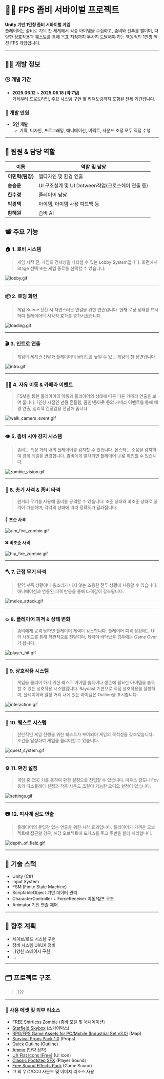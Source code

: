 # 🧟‍♂️ FPS 좀비 서바이벌 프로젝트

**Unity 기반 1인칭 좀비 서바이벌 게임**  
플레이어는 좀비로 가득 찬 세계에서 각종 아이템을 수집하고, 좀비와 전투를 벌이며, 다양한 상호작용과 퀘스트를 통해 목표 지점까지 무사히 도달해야 하는 역동적인 1인칭 액션 FPS 게임입니다.

---

## 🧑‍💻 개발 정보

### 🕒 개발 기간
- **2025.06.12 ~ 2025.06.18 (약 7일)**  
  기획부터 프로토타입, 주요 시스템 구현 및 리팩토링까지 포함된 전체 기간입니다.

### 👥 개발 인원
- **5인 개발**
  - 기획, 디자인, 프로그래밍, 애니메이션, 이펙트, 사운드 조정 모두 직접 수행  

---

## 👥 팀원 & 담당 역할  

| 이름            | 역할 및 담당                                                         |
| --------------- | --------------------------------------------------------------------|
| **이민혁(팀장)**   |    맵디자인 및 환경 연출    |
| **송승윤**         |  UI 구조설계 및 UI Dotween작업(크로스헤어 연출 등)                |
| **한수정**         | 플레이어 담당                                                    |
| **박경택**         | 아이템, 아이템 사용 피드백 등                                     |
| **황혜원**   | 좀비 AI                                                          |


## 📽️ 주요 기능

### 🏠 1. 로비 시스템
> 게임 시작 전, 게임의 정체성을 나타낼 수 있는 Lobby System입니다.
> 화면에서 Stage 선택 또는 게임 종료를 선택할 수 있습니다.
> 
![lobby.gif](https://github.com/PKingTeak/CodingHazard/blob/main/Assets/gif/Lobby.gif)

---

### 📦 2. 로딩 화면
> 게임 Scene 전환 시 자연스러운 연결을 위한 연출입니다.
> 현재 로딩 상태를 표시하여 플레이어의 시각적 효과를 증가시켰습니다.
> 
![loading.gif](https://github.com/PKingTeak/CodingHazard/blob/main/Assets/gif/Roading.gif)

---

### 🎬 3. 인트로 연출
> 게임의 세계관 전달과 플레이어의 몰입도를 높일 수 있는 게임의 첫 장면입니다.
> 
![intro.gif](https://github.com/PKingTeak/CodingHazard/blob/main/Assets/gif/Intro.gif)

---

### 🚶‍♂️ 4. 자유 이동 & 카메라 이벤트
> FSM을 통한 플레이어의 이동과 플레이어의 상태에 따른 다른 카메라 연출을 보여 줍니다.
> 1인칭 시점인 만큼 흔들림, 줌인/줌아웃 등의 카메라 이벤트를 통해 배경 연출, 심리적 긴장감을 전달해 줍니다.
> 
![walk_camera_event.gif](https://github.com/PKingTeak/CodingHazard/blob/main/Assets/gif/PlayerMovement.gif)

---

### 👁️ 5. 좀비 시야 감지 시스템
> 좀비는 특정 거리 내의 플레이어를 감지할 수 있습니다.
> 몬스터는 소음을 감지하여 경계 레벨을 변경합니다.
> 좀비에게 발각되면 플레이어 UI로 확인할 수 있습니다.
> 
![zombie_vision.gif](https://github.com/PKingTeak/CodingHazard/blob/main/Assets/gif/Detect.gif)

---

### 🔫 6. 총기 사격 & 좀비 타격
> 원거리 무기를 사용해 좀비를 공격할 수 있습니다.
> 조준 상태와 비조준 상태로 공격이 가능하며, 각각의 상태에 따라 정확도가 달라집니다.
#### 🎯 조준 사격

![aim_fire_zombie.gif](https://github.com/PKingTeak/CodingHazard/blob/main/Assets/gif/Aim.gif)

#### ❌ 비조준 사격

![hip_fire_zombie.gif](https://github.com/PKingTeak/CodingHazard/blob/main/Assets/gif/not%20Aim.gif)

---

### 🪓 7. 근접 무기 타격
> 탄약 부족 상황이나 총소리가 나지 않는 조용한 전투 상황에 사용할 수 있습니다.
> 애니메이션과 연동된 피격 반응을 통해 타격감이 강조됩니다.
> 
![melee_attack.gif](https://github.com/PKingTeak/CodingHazard/blob/main/Assets/gif/MeleeWeapon.gif)

---

### 💥 8. 플레이어 피격 & 상태 변화
> 좀비에게 공격 당하면 플레이어 체력이 감소합니다.
> 플레이어 피격 상황에는 UI와 사운드를 통해 직관적으로 전달되며,
> 체력이 바닥났을 경우에는 Game Over가 됩니다.
> 
![player_hit.gif](https://github.com/PKingTeak/CodingHazard/blob/main/Assets/gif/HitPlayer.gif)

---

### 🤝 9. 상호작용 시스템
> 게임을 클리어 하기 위한 퀘스트 아이템 습득이나 생존에 필요한 아이템을 습득할 수 있는 상호작용 시스템입니다.
> Raycast 기반으로 직접 상호작용을 실행하며, 플레이어와 일정 거리 내에 있는 아이템은 Outline을 표시합니다.
> 
![interaction.gif](https://github.com/PKingTeak/CodingHazard/blob/main/Assets/gif/Interact.gif)

---

### 📜 10. 퀘스트 시스템
> 전반적인 게임 진행을 위한 퀘스트가 부여되어 게임의 목적성을 갖추었습니다.
> 조건을 달성하여 게임을 클리어할 수 있습니다.
> 
![quest_system.gif](https://github.com/PKingTeak/CodingHazard/blob/main/Assets/gif/Quest.gif)

---

### ⚙️ 11. 환경 설정
> 게임 중 ESC 키를 통하여 환경 설정으로 진입할 수 있습니다.
> 마우스 감도나 Fov 등의 디스플레이 설정과 각종 사운드 조절이 가능한 오디오 설정이 있습니다.
> 
![settings.gif](https://github.com/PKingTeak/CodingHazard/blob/main/Assets/gif/Setting.gif)

---

### 📷 12. 피사계 심도 연출
> 플레이어의 몰입감 있는 연출을 위한 시각 효과입니다.
> 플레이어가 가까운 오브젝트에 접근할 경우, 해당 오브젝트에 포커스를 주고 주변을 블러 처리합니다.
> 
![depth_of_field.gif](https://github.com/PKingTeak/CodingHazard/blob/main/Assets/gif/DOF.gif)

---

## 🔧 기술 스택

- Unity (C#)
- Input System
- FSM (Finite State Machine)
- ScriptableObject 기반 데이터 관리
- CharacterController + ForceReceiver 이동/점프 구조
- Animator 기반 연출 제어

---

## 📌 향후 계획

- 세이브/로드 시스템 구현  
- 장비 시스템 UI/UX 정비  
- 다양한 스테이지 구현
- ...

---

## 🗂️ 프로젝트 구조
> ???

---

### 🧰 사용 에셋 및 외부 리소스
- [FREE Shirtless Zombie](https://assetstore.unity.com/packages/3d/characters/humanoids/free-shirtless-zombie-276762) (좀비 모델 및 애니메이션)
- [Starfield Skybox](https://assetstore.unity.com/packages/2d/textures-materials/sky/8k-skybox-pack-free-150926) (스카이박스)
- [RPG/FPS Game Assets for PC/Mobile (Industrial Set v3.0)](https://assetstore.unity.com/packages/3d/environments/industrial/rpg-fps-game-assets-for-pc-mobile-industrial-set-v3-0-101429) (Map)
- [Survival Props Pack 1.0](https://assetstore.unity.com/packages/3d/props/survival-props-pack-1-0-312823) (Props)
- [Quick Outline](https://assetstore.unity.com/packages/tools/particles-effects/quick-outline-115488) (Outline)
- [Ammo](https://assetstore.unity.com/packages/3d/props/ammo-157327) (탄약 상자)
- [UX Flat Icons [Free]](https://assetstore.unity.com/packages/2d/gui/icons/ux-flat-icons-free-202525) (UI Icon)
- [Classic Footstep SFX](https://assetstore.unity.com/packages/audio/sound-fx/classic-footstep-sfx-173668) (Player Sound)
- [Free Sound Effects Pack](https://assetstore.unity.com/packages/audio/sound-fx/free-sound-effects-pack-155776) (Game Sound)
- 그 외 무료/CC0 사운드 및 이미지 리소스 사용
